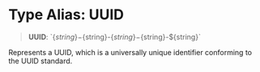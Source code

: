 # Type Alias: UUID

> **UUID**: \`$\{string\}-$\{string\}-$\{string\}-$\{string\}-$\{string\}\`

Represents a UUID, which is a universally unique identifier conforming to the UUID standard.
